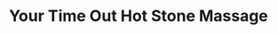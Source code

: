 ---
title: "Your Time Out Hot Stone Massage"
url: /southgate/your-time-out-hot-stone-massage/
shop: Massage
---